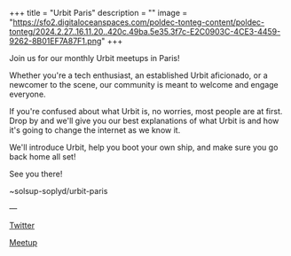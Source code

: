 +++
title = "Urbit Paris"
description = ""
image = "https://sfo2.digitaloceanspaces.com/poldec-tonteg-content/poldec-tonteg/2024.2.27..16.11.20..420c.49ba.5e35.3f7c-E2C0903C-4CE3-4459-9262-8B01EF7A87F1.png"
+++

Join us for our monthly Urbit meetups in Paris!

Whether you're a tech enthusiast, an established Urbit aficionado, or a newcomer to the scene, our community is meant to welcome and engage everyone.

If you're confused about what Urbit is, no worries, most people are at first. Drop by and we'll give you our best explanations of what Urbit is and how it's going to change the internet as we know it.

We'll introduce Urbit, help you boot your own ship, and make sure you go back home all set!

See you there!

~solsup-soplyd/urbit-paris

––


[Twitter](https://twitter.com/urbitparis)

[Meetup](https://www.meetup.com/urbit-paris/)
